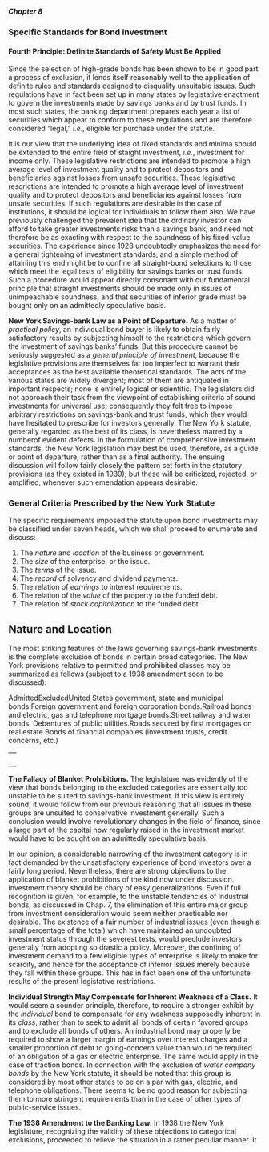 ##### Chapter 8

### Specific Standards for Bond Investment

#### Fourth Principle: Definite Standards of Safety Must Be Applied

Since the selection of high-grade bonds has been shown to be in good part a process of exclusion, it lends itself reasonably well to the application of definite rules and standards designed to disqualify unsuitable issues. Such regulations have in fact been set up in many states by legistative enactment to govern the investments made by savings banks and by trust funds. In most such states, the banking department prepares each year a list of securities which appear to conform to these regulations and are therefore considered “legal,” *i.e.*, eligible for purchase under the statute.

It is our view that the underlying idea of fixed standards and minima should be extended to the entire field of staight investment, *i.e.*, investment for income only. These legislative restrictions are intended to promote a high average level of investment quality and to protect depositors and beneficiaries against losses from unsafe securities. These legislative rescrictions are intended to promote a high average level of investment quality and to protect depositors and beneficiaries against losses from unsafe securities. If such regulations are desirable in the case of institutions, it should be logical for individuals to follow them also. We have previously challenged the prevalent idea that the ordinary investor can afford to take greater investments risks than a savings bank, and need not therefore be as exacting with respect to the soundness of his fixed-value securities. The experience since 1928 undoubtedly emphasizes the need for a general tightening of investment standards, and a simple method of attaining this end might be to confine all straight-bond selections to those which meet the legal tests of eligibility for savings banks or trust funds. Such a procedure would appear directly consonant with our fundamental principle that straight investments should be made only in issues of unimpeachable soundness, and that securities of inferior grade must be bought only on an admittedly speculative basis.

**New York Savings-bank Law as a Point of Departure.** As a matter of *practical policy*, an individual bond buyer is likely to obtain fairly satisfactory results by subjecting himself to the restrictions which govern the investment of savings banks’ funds. But this procedure cannot be seriously suggested as a *general principle of investment*, because the legislative provisions are themselves far too imperfect to warrant their acceptances as the best available theoretical standards. The acts of the various states are widely divergent; most of them are antiquated in important respects; none is entirely logical or scientific. The legislators did not approach their task from the viewpoint of establishing criteria of sound investments for universal use; consequently they felt free to impose arbitrary restrictions on savings-bank and trust funds, which they would have hesitated to prescribe for investors generally. The New York statute, generally regarded as the best of its class, is nevertheless marred by a numberof evident defects. In the formulation of comprehensive investment standards, the New York legislation may best be used, therefore, as a guide or point of departure, rather than as a final authority. The ensuing discussion will follow fairly closely the pattern set forth in the statutory provisions (as they existed in 1939); but these will be criticized, rejected, or amplified, whenever such emendation appears desirable.

### General Criteria Prescribed by the New York Statute

The specific requirements imposed the statute upon bond investments may be classified under seven heads, which we shall proceed to enumerate and discuss:

1. The *nature* and *location* of the business or government.
2. The *size* of the enterprise, or the issue.
3. The *terms* of the issue.
4. The *record* of solvency and dividend payments.
5. The relation of *earnings* to interest requirements.
6. The relation of the *value* of the property to the funded debt.
7. The relation of *stock capitalization* to the funded debt.

## Nature and Location

The most striking features of the laws governing savings-bank investments is the complete exclusion of bonds in certain broad categories. The New York provisions relative to permitted and prohibited classes may be summarized as follows (subject to a 1938 amendment soon to be discussed):

<table>
  <th>
    <tr>Admitted</tr>
    <tr>Excluded</tr>
  </th>
  <td>
    <tr>United States government, state and municipal bonds.</tr>
    <tr>Foreign government and foreign corporation bonds.</tr>
  </td>
  <td>
    <tr>Railroad bonds and electric, gas and telephone mortgage bonds.</tr>
    <tr>Street railway and water bonds. Debentures of public utilities.</tr>
  </td>
  <td>
    <tr>Roads secured by first mortgages on real estate.</tr>
    <tr>Bonds of financial companies (investment trusts, credit concerns, etc.)</tr>
  </td>
</table>

**The Fallacy of Blanket Prohibitions.** The legislature was evidently of the view that bonds belonging to the excluded categories are essentially too unstable to be suited to savings-bank investment. If this view is entirely sound, it would follow from our previous reasoning that all issues in these groups are unsuited to conservative investment generally. Such a conclusion would involve revolutionary changes in the field of finance, since a large part of the capital now regularly raised in the investment market would have to be sought on an admittedly speculative basis.

In our opinion, a considerable narrowing of the investment category is in fact demanded by the unsatisfactory experience of bond investors over a fairly long period. Nevertheless, there are strong objections to the application of blanket prohibitions of the kind now under discussion. Investment theory should be chary of easy generalizations. Even if full recognition is given, for example, to the unstable tendencies of industrial bonds, as discussed in Chap. 7, the elimination of this entire major group from investment consideration would seem neither practicable nor desirable. The existence of a fair number of industrial issues (even though a small percentage of the total) which have maintained an undoubted investment status through the severest tests, would preclude investors generally from adopting so drastic a policy. Moreover, the confining of investment demand to a few eligible types of enterprise is likely to make for scarcity, and hence for the acceptance of inferior issues merely because they fall within these groups. This has in fact been one of the unfortunate results of the present legistative restrictions.

**Individual Strength May Compensate for Inherent Weakness of a Class.** It would seem a sounder principle, therefore, to require a stronger exhibit by the *individual* bond to compensate for any weakness supposedly inherent in its *class*, rather than to seek to admit all bonds of certain favored groups and to exclude all bonds of others. An industrial bond may properly be required to show a larger margin of earnings over interest charges and a smaller proportion of debt to going-concern value than would be required of an obligation of a gas or electric enterprise. The same would apply in the case of traction bonds. In connection with the exclusion of *water company bonds* by the New York statute, it should be noted that this group is considered by most other states to be on a par with gas, electric, and telephone obligations. There seems to be no good reason for subjecting them to more stringent requirements than in the case of other types of public-service issues.

**The 1938 Amendment to the Banking Law.** In 1938 the New York legislature, recognizing the validity of these objections to categorical exclusions, proceeded to relieve the situation in a rather peculiar manner. It
